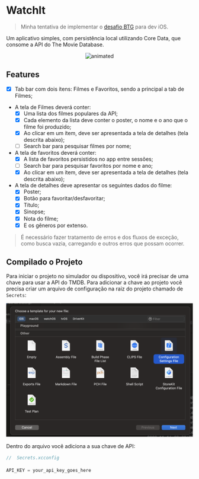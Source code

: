 # WatchIt

> Minha tentativa de implementar o [desafio BTG](https://github.com/btgpactualdigitaldev/iOS-challenge-BTG#desafio-btg-ios) para dev iOS.

Um aplicativo simples, com persistência local utilizando Core Data, que consome a API do The Movie Database.

<p align="center">
    <img src="./Preview/preview_gif.gif" alt="animated" width="400"/>
</p>

## Features

- [x] Tab bar com dois ítens: Filmes e Favoritos, sendo a principal a tab de Filmes;

- A tela de Filmes deverá conter:
    - [x] Uma lista dos filmes populares da API;
    - [x] Cada elemento da lista deve conter o poster, o nome e o ano que o filme foi produzido;
    - [x] Ao clicar em um ítem, deve ser apresentada a tela de detalhes (tela descrita abaixo);
    - [ ] Search bar para pesquisar filmes por nome;

- A tela de favoritos deverá conter:
    - [x] A lista de favoritos persistidos no app entre sessões;
    - [ ] Search bar para pesquisar favoritos por nome e ano;
    - [x] Ao clicar em um ítem, deve ser apresentada a tela de detalhes (tela descrita abaixo);

- A tela de detalhes deve apresentar os seguintes dados do filme:
    - [x] Poster;
    - [x] Botão para favoritar/desfavoritar;
    - [x] Título;
    - [x] Sinopse;
    - [x] Nota do filme;
    - [x] E os gêneros por extenso.

> É necessário fazer tratamento de erros e dos fluxos de exceção, como busca vazia, carregando e outros erros que possam ocorrer.

## Compilado o Projeto

Para iniciar o projeto no simulador ou dispositivo, você irá precisar de uma chave para usar a API do TMDB. Para adicionar a chave ao projeto você precisa criar um arquivo de configuração na raiz do projeto chamado de `Secrets`:

![Secrets](./Preview/Config.png)

Dentro do arquivo você adiciona a sua chave de API:
```Swift
//  Secrets.xcconfig

API_KEY = your_api_key_goes_here
```